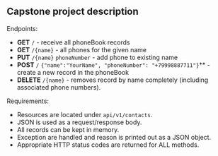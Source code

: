 ## **Capstone project description**

Endpoints:
* **GET** `/` - receive all phoneBook records
* **GET** `/{name}` - all phones for the given name
* **PUT** `/{name}` `phoneNumber` - add phone to existing name
* **POST** `/` `{"name":"YourName", "phoneNumber": "+79998887711"}`** - create a new record in the phoneBook
* **DELETE** `/{name}` - removes record by name completely (including associated phone numbers).

Requirements:
* Resources are located under `api/v1/contacts`.
* JSON is used as a request/response body.
* All records can be kept in memory.
* Exception are handled and reason is printed out as a JSON object.
* Appropriate HTTP status codes are returned for ALL methods.
